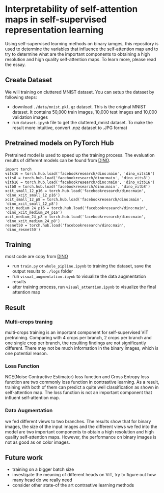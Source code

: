 # Interpretability of self-attention maps in self-supervised representation learning
Using self-supervised learning methods on binary iamges, this repository is used to determine the variables that influence the self-attention map and to try to determine what are the important components to obtaining a high resolution and high quality self-attention maps. To learn more, please read the essay.
## Create Dataset
We will training on cluttered MNIST dataset. You can setup the dataset by following steps:
- download `./data/mnist.pkl.gz` dataset. This is the original MNIST dataset. It contains 50,000 train images, 10,000 test images and 10,000 validation images <br>
- run `dataset.ipynb` file to get the cluttered_mnist dataset. To make the result more intuitive, convert .npz dataset to .JPG format <br>
## Pretrained models on PyTorch Hub
Pretrained model is used to speed up the training process. The evaluation results of different models can be found from [DINO](https://github.com/facebookresearch/dino). <br>
```
import torch 
vits16 = torch.hub.load('facebookresearch/dino:main', 'dino_vits16') 
vits8 = torch.hub.load('facebookresearch/dino:main', 'dino_vits8') 
vitb16 = torch.hub.load('facebookresearch/dino:main', 'dino_vitb16') 
vitb8 = torch.hub.load('facebookresearch/dino:main', 'dino_vitb8') 
xcit_small_12_p16 = torch.hub.load('facebookresearch/dino:main', 'dino_xcit_small_12_p16') 
xcit_small_12_p8 = torch.hub.load('facebookresearch/dino:main', 'dino_xcit_small_12_p8') 
xcit_medium_24_p16 = torch.hub.load('facebookresearch/dino:main', 'dino_xcit_medium_24_p16') 
xcit_medium_24_p8 = torch.hub.load('facebookresearch/dino:main', 'dino_xcit_medium_24_p8') 
resnet50 = torch.hub.load('facebookresearch/dino:main', 'dino_resnet50')
```
## Training
most code are copy from [DINO](https://github.com/facebookresearch/dino) <br>
- run `train.py` or `whole_pipline.ipynb` to training the dataset, save the output results to `./logs` folder <br>
- run `visual_augmentation.ipynb` to visualize the data augmentation results <br>
- after training process, run `visual_attention.ipynb` to visualize the final attention map <br>
## Result
### Multi-crops traning
multi-crops training is an important component for self-supervised ViT pretraining. Comparing with 4 crops per branch, 2 crops per branch and one single crop per branch, the resulting findings are not significantly different. There may not be much information in the binary images, which is one potential reason.
### Loss Function
NCE(Noise Contractive Estimator) loss function and Cross Entropy loss function are two commonly loss function in contrastive learning. As a result, training with both
of them can predict a quite well classification as shown in self-attention map. The loss function is not an important component that influent self-attention map.
### Data Augmentation
we fed different views to two branches. The results show that for binary images, the size of the input images and the different views we fed into the model are two important components to obtain a high resolution and high quality self-attention maps. However, the performance on binary images is not as good as on color images. 
## Future work
- training on a bigger batch size
- investigate the meaning of different heads on ViT, try to figure out how many head do we really need
- consider other state-of the art contrastive learning methods
